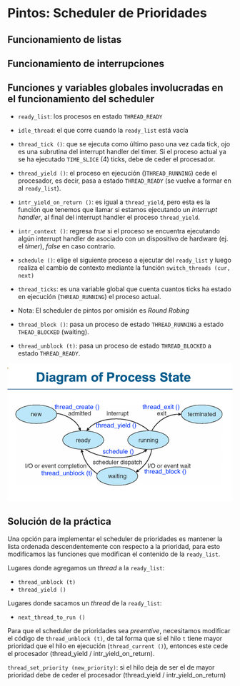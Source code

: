 # Pintos: Scheduler de Prioridades

## Funcionamiento de listas

## Funcionamiento de interrupciones

## Funciones y variables globales involucradas en el funcionamiento del scheduler

* `ready_list`: los procesos en estado `THREAD_READY`

* `idle_thread`: el que corre cuando la `ready_list` está vacía

* `thread_tick ()`: que se ejecuta como último paso una vez cada tick, ojo es una subrutina del interrupt handler del timer. Si el proceso actual ya se ha ejecutado `TIME_SLICE` (4) ticks, debe de ceder el procesador.

* `thread_yield ()`: el proceso en ejecución ()`THREAD_RUNNING`) cede el procesador, es decir, pasa a estado `THREAD_READY` (se vuelve a formar en al `ready_list`).

* `intr_yield_on_return ()`: es igual a `thread_yield`, pero esta es la función que tenemos que llamar si estamos ejecutando un _interrupt handler_, al final del interrupt handler el proceso
`thread_yield`.

* `intr_context ()`: regresa _true_ si el proceso se encuentra ejecutando algún interrupt handler de asociado con un dispositivo de hardware (ej. el _timer_), _false_ en caso contrario.

* `schedule ()`: elige el siguiente proceso a ejecutar del `ready_list` y luego realiza el cambio de contexto mediante la función `switch_threads (cur, next)`

* `thread_ticks`: es una variable global que cuenta cuantos ticks ha estado en ejecución (`THREAD_RUNNING`) el proceso actual.

* Nota: El scheduler de pintos por omisión es _Round Robing_

* `thread_block ()`: pasa un proceso de estado `THREAD_RUNNING` a estado `THEAD_BLOCKED` (waiting).

* `thread_unblock (t)`: pasa un proceso de estado `THREAD_BLOCKED` a estado `THREAD_READY`.

![transiciones-estado-procesos-pintos](./transiciones-estado-procesos-pintos.png)

## Solución de la práctica

Una opción para implementar el scheduler de prioridades es mantener
la lista ordenada descendentemente con respecto a la prioridad,
para esto modificamos las funciones que modifican el contenido de
la `ready_list`.

Lugares donde agregamos un _thread_ a la `ready_list`:
* `thread_unblock (t)`
* `thread_yield ()`

Lugares donde sacamos un _thread_ de la `ready_list`:
* `next_thread_to_run ()`

Para que el scheduler de prioridades sea _preemtive_, necesitamos
modificar el código de `thread_unblock (t)`, de tal forma que si el
hilo `t` tiene mayor prioridad que el hilo en ejecución (`thread_current ()`), entonces este cede el procesador (thread_yield / intr_yield_on_return).
   
`thread_set_priority (new_priority)`: si el hilo deja de ser el de mayor prioridad debe de ceder el procesador (thread_yield / intr_yield_on_return)